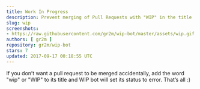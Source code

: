 ```yaml
---
title: Work In Progress
description: Prevent merging of Pull Requests with "WIP" in the title
slug: wip
screenshots:
- https://raw.githubusercontent.com/gr2m/wip-bot/master/assets/wip.gif
authors: [ gr2m ]
repository: gr2m/wip-bot
stars: 7
updated: 2017-09-17 00:18:55 UTC
---
```


If you don’t want a pull request to be merged accidentally, add the word "wip" or "WIP" to its title and WIP bot will set its status to error. That’s all :)
